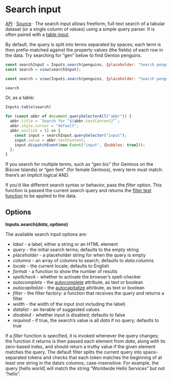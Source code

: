 # Search input

<a href="https://github.com/observablehq/inputs/blob/main/README.md#search" target="_blank">API</a> · <a href="https://github.com/observablehq/inputs/blob/main/src/search.js" target="_blank">Source</a> · The search input allows freeform, full-text search of a tabular dataset (or a single column of values) using a simple query parser. It is often paired with a [table input](./table).

By default, the query is split into terms separated by spaces; each term is then prefix-matched against the property values (the fields) of each row in the data. Try searching for “gen” below to find Gentoo penguins.

```js
const searchInput = Inputs.search(penguins, {placeholder: "Search penguins…"});
const search = view(searchInput);
```

```js run=false
const search = view(Inputs.search(penguins, {placeholder: "Search penguins…"}));
```

```js echo
search
```

Or, as a table:

```js echo
Inputs.table(search)
```

```js
for (const abbr of document.querySelectorAll("abbr")) {
  abbr.title = `Search for “${abbr.textContent}”`;
  abbr.style.cursor = "default";
  abbr.onclick = () => {
    const input = searchInput.querySelector("input");
    input.value = abbr.textContent;
    input.dispatchEvent(new Event("input", {bubbles: true}));
  };
}
```

If you search for multiple terms, such as “<abbr>gen bis</abbr>” (for Gentoos on the Biscoe Islands) or “<abbr>gen fem</abbr>” (for female Gentoos), every term must match: there’s an implicit logical AND.

If you’d like different search syntax or behavior, pass the *filter* option. This function is passed the current search query and returns the [filter test function](https://developer.mozilla.org/en-US/docs/Web/JavaScript/Reference/Global_Objects/Array/filter) to be applied to the data.

## Options

**Inputs.search(*data*, *options*)**

The available search input options are:

* *label* - a label; either a string or an HTML element
* *query* - the initial search terms; defaults to the empty string
* *placeholder* - a placeholder string for when the query is empty
* *columns* - an array of columns to search; defaults to *data*.columns
* *locale* - the current locale; defaults to English
* *format* - a function to show the number of results
* *spellcheck* - whether to activate the browser’s spell-checker
* *autocomplete* - the [autocomplete](https://developer.mozilla.org/en-US/docs/Web/HTML/Attributes/autocomplete) attribute, as text or boolean
* *autocapitalize* - the [autocapitalize](https://developer.mozilla.org/en-US/docs/Web/HTML/Global_attributes/autocapitalize) attribute, as text or boolean
* *filter* - the filter factory: a function that receives the query and returns a filter
* *width* - the width of the input (not including the label)
* *datalist* - an iterable of suggested values
* *disabled* - whether input is disabled; defaults to false
* *required* - if true, the search’s value is all *data* if no query; defaults to true

If a *filter* function is specified, it is invoked whenever the query changes; the function it returns is then passed each element from *data*, along with its zero-based index, and should return a truthy value if the given element matches the query. The default filter splits the current query into space-separated tokens and checks that each token matches the beginning of at least one string in the data’s columns, case-insensitive. For example, the query [hello world] will match the string “Worldwide Hello Services” but not “hello”.
